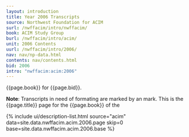 ```yaml
---
layout: introduction
title: Year 2006 Transcripts
source: Northwest Foundation for ACIM
surl: /nwffacim/intro/nwffacim/
book: ACIM Study Group
burl: /nwffacim/intro/acim/
unit: 2006 Contents
uurl: /nwffacim/intro/2006/
nav: nav/np-data.html
contents: nav/contents.html
bid: 2006
intro: "nwffacim:acim:2006"
---
```


{{page.book}} for {{page.bid}}.

**Note**: Transcripts in need of formating are marked by an 
<i class="fa fa-exclamation"></i> mark.
This is the {{page.title}} page for the {{page.book}} of the

{% include ui/description-list.html source="acim"
data=site.data.nwffacim.acim.2006.page skip=0
base=site.data.nwffacim.acim.2006.base %}

